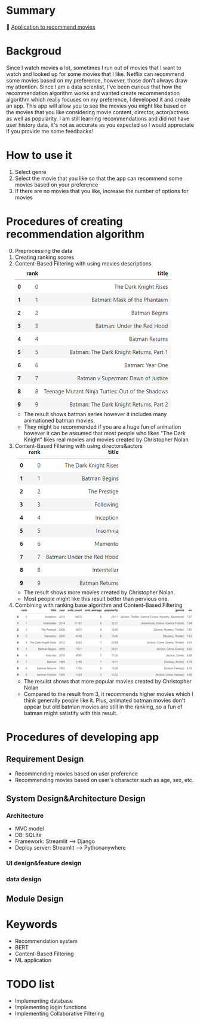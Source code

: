 # Summary
🎥 [Application to recommend movies](https://moviesrecommenderapp-by-yosuke.streamlit.app/)

# Backgroud
Since I watch movies a lot, sometimes I run out of movies that I want to watch and looked up for some movies that I like.
Netflix can recommend some movies based on my preference, however, those don't always draw my attention.
Since I am a data scientist, I've been curious that how the recommendation algorithm works and wanted create recommendation algorithm which really focuses on my preference, I developed it and create an app.
This app will allow you to see the movies you might like based on the movies that you like considering movie content, director, actor/actress as well as popularity.
I am still learning recommendations and did not have user history data, it's not as accurate as you expected so I would appreciate if you provide me some feedbacks!

# How to use it
1. Select genre
2. Select the movie that you like so that the app can recommend some movies based on your preference
3. If there are no movies that you like, increase the number of options for movies

# Procedures of creating recommendation algorithm
0. Preprocessing the data
1. Creating ranking scores
2. Content-Based Filtering with using movies descriptions
    ![The Dark Knight](images/image.png)
    - The result shows batman series however it includes many animationed batman movies.
    - They might be recommended if you are a huge fun of animation however it can be assumed that most people who likes "The Dark Knight" likes real movies and movies created by Christopher Nolan 
3. Content-Based Filtering with using directors&actors
    ![The Dark Knight](images/image-1.png)
    - The result shows more movies created by Christopher Nolan.
    - Most people might like this result better than pervious one.
4. Combining with ranking base algorithm and Content-Based Filtering
    ![The Dark Knight](images/image-3.png)
    - The resulst shows that more popular movies created by Christopher Nolan
    - Compared to the result from 3, it recommends higher movies which I think generally people like it. Plus, animated batman movies don't appear but old batman movies are still in the ranking, so a fun of batman might satistify with this result. 

# Procedures of developing app
## Requirement Design
- Recommending movies based on user preference
- Recommending movies based on user's character such as age, sex, etc.

## System Design&Architecture Design
### Architecture
- MVC model
- DB: SQLite
- Framework: Streamlit --> Django
- Deploy server: Streamlit --> Pythonanywhere

### UI design&feature design

### data design

## Module Design


# Keywords
- Recommendation system
- BERT
- Content-Based Filtering
- ML application

# TODO list
- Implementing database
- Implementing login functions
- Implementing Collaborative Filtering